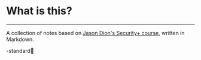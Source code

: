 # What is this?

---

A collection of notes based on [Jason Dion's Security+ course](https://www.udemy.com/share/101Wj83@AFl3PzFF3PiRFjEcrwy-gHczruKb6dePImq63URlHJupTMfZTtekYlRE7A8IiPZYVg==/), written in Markdown. 

-standard:robot:

